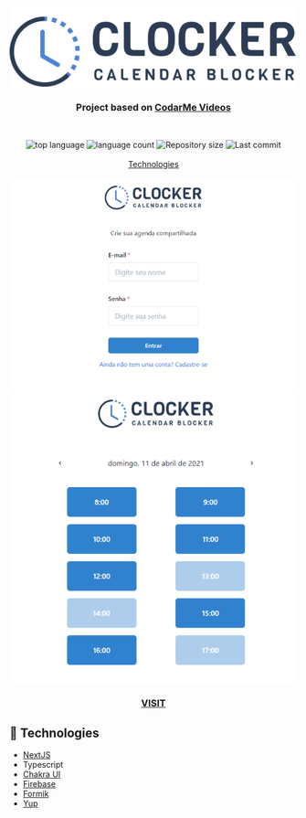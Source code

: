 <p align="center">
  <img src="public/img/logo.svg" alt="Clocker"/>
</p>
<h3 align="center">
  Project based on <a href="https://www.youtube.com/c/CodarMe/videos">CodarMe Videos</a>
</h3>
<br>
<p align="center">

  <img alt="top language" src="https://img.shields.io/github/languages/top/rafashiga/clocker-codarme?style=flat-square">
  <img alt="language count" src="https://img.shields.io/github/languages/count/rafashiga/clocker-codarme?style=flat-square">
  <img alt="Repository size" src="https://img.shields.io/github/repo-size/rafashiga/clocker-codarme?style=flat-square">
  <img alt="Last commit" src="https://img.shields.io/github/last-commit/rafashiga/clocker-codarme?style=flat-square">
  <br>
  <br>
  <a href="#space_invader-technologies">Technologies</a>
  <br>
  <br>
  <img src="./public/img/login.png">
  <br>
  <img src="./public/img/schedule.png">
  <br>
  <h3 align="center">
    <a href="https://clocker-codarme.vercel.app/login" target="_blank">
      <b>VISIT</b>
    </a>
  </h3>
</p>

## :space_invader: Technologies

- [NextJS](https://nextjs.org/)
- Typescript
- [Chakra UI](https://chakra-ui.com/)
- [Firebase](https://firebase.google.com/?hl=pt-br)
- [Formik](https://formik.org/)
- [Yup](https://github.com/jquense/yup)
